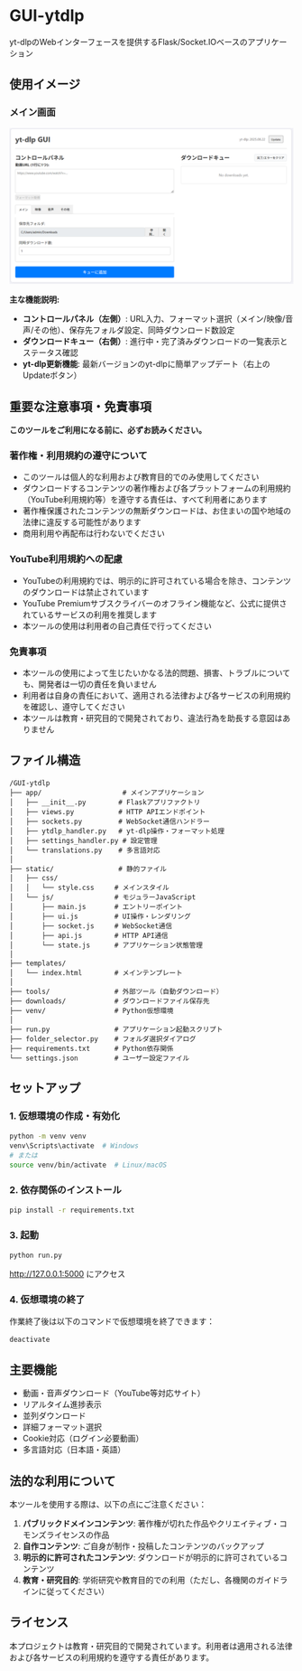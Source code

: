 # GUI-ytdlp

yt-dlpのWebインターフェースを提供するFlask/Socket.IOベースのアプリケーション

## 使用イメージ

### メイン画面

![メイン画面](images/screenshot-main.png)

**主な機能説明:**
- **コントロールパネル（左側）**: URL入力、フォーマット選択（メイン/映像/音声/その他）、保存先フォルダ設定、同時ダウンロード数設定
- **ダウンロードキュー（右側）**: 進行中・完了済みダウンロードの一覧表示とステータス確認
- **yt-dlp更新機能**: 最新バージョンのyt-dlpに簡単アップデート（右上のUpdateボタン）

## 重要な注意事項・免責事項

**このツールをご利用になる前に、必ずお読みください。**

### 著作権・利用規約の遵守について
- このツールは個人的な利用および教育目的でのみ使用してください
- ダウンロードするコンテンツの著作権および各プラットフォームの利用規約（YouTube利用規約等）を遵守する責任は、すべて利用者にあります
- 著作権保護されたコンテンツの無断ダウンロードは、お住まいの国や地域の法律に違反する可能性があります
- 商用利用や再配布は行わないでください

### YouTube利用規約への配慮
- YouTubeの利用規約では、明示的に許可されている場合を除き、コンテンツのダウンロードは禁止されています
- YouTube Premiumサブスクライバーのオフライン機能など、公式に提供されているサービスの利用を推奨します
- 本ツールの使用は利用者の自己責任で行ってください

### 免責事項
- 本ツールの使用によって生じたいかなる法的問題、損害、トラブルについても、開発者は一切の責任を負いません
- 利用者は自身の責任において、適用される法律および各サービスの利用規約を確認し、遵守してください
- 本ツールは教育・研究目的で開発されており、違法行為を助長する意図はありません

## ファイル構造

```
/GUI-ytdlp
├── app/                    # メインアプリケーション
│   ├── __init__.py        # Flaskアプリファクトリ
│   ├── views.py           # HTTP APIエンドポイント
│   ├── sockets.py         # WebSocket通信ハンドラー
│   ├── ytdlp_handler.py   # yt-dlp操作・フォーマット処理
│   ├── settings_handler.py # 設定管理
│   └── translations.py    # 多言語対応
│
├── static/                # 静的ファイル
│   ├── css/
│   │   └── style.css     # メインスタイル
│   └── js/               # モジュラーJavaScript
│       ├── main.js       # エントリーポイント
│       ├── ui.js         # UI操作・レンダリング
│       ├── socket.js     # WebSocket通信
│       ├── api.js        # HTTP API通信
│       └── state.js      # アプリケーション状態管理
│
├── templates/
│   └── index.html        # メインテンプレート
│
├── tools/                # 外部ツール（自動ダウンロード）
├── downloads/            # ダウンロードファイル保存先
├── venv/                 # Python仮想環境
│
├── run.py                # アプリケーション起動スクリプト
├── folder_selector.py    # フォルダ選択ダイアログ
├── requirements.txt      # Python依存関係
└── settings.json         # ユーザー設定ファイル
```

## セットアップ

### 1. 仮想環境の作成・有効化
```bash
python -m venv venv
venv\Scripts\activate  # Windows
# または
source venv/bin/activate  # Linux/macOS
```

### 2. 依存関係のインストール
```bash
pip install -r requirements.txt
```

### 3. 起動
```bash
python run.py
```

<http://127.0.0.1:5000> にアクセス

### 4. 仮想環境の終了
作業終了後は以下のコマンドで仮想環境を終了できます：
```bash
deactivate
```

## 主要機能

- 動画・音声ダウンロード（YouTube等対応サイト）
- リアルタイム進捗表示
- 並列ダウンロード
- 詳細フォーマット選択
- Cookie対応（ログイン必要動画）
- 多言語対応（日本語・英語）

## 法的な利用について

本ツールを使用する際は、以下の点にご注意ください：

1. **パブリックドメインコンテンツ**: 著作権が切れた作品やクリエイティブ・コモンズライセンスの作品
2. **自作コンテンツ**: ご自身が制作・投稿したコンテンツのバックアップ
3. **明示的に許可されたコンテンツ**: ダウンロードが明示的に許可されているコンテンツ
4. **教育・研究目的**: 学術研究や教育目的での利用（ただし、各機関のガイドラインに従ってください）


## ライセンス

本プロジェクトは教育・研究目的で開発されています。利用者は適用される法律および各サービスの利用規約を遵守する責任があります。

